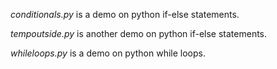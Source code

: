 *conditionals.py* is a demo on python if-else statements.

*tempoutside.py* is another demo on python if-else statements.

*whileloops.py* is a demo on python while loops.